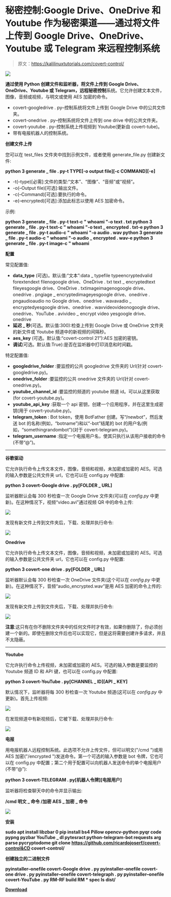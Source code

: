 # 秘密控制:Google Drive、OneDrive 和 Youtube 作为秘密渠道——通过将文件上传到 Google Drive、OneDrive、Youtube 或 Telegram 来远程控制系统

> 原文：<https://kalilinuxtutorials.com/covert-control/>

[![](img/cf14c96a3daccd31e2ac1c58696113d4.png)](https://blogger.googleusercontent.com/img/a/AVvXsEhXjNN72goYCQnCMs5L2aE4xcVssNAERgaWViLqs-JIg3Zy61IczsKMteFwM7YasJE34kB1T89Dqk_YYAmvoOcEfQPfr3zFd_QhNmwEfSBKvpCDhQmVMrGx0-ZpvrsIWen8hN0_O4BaZD75exycg7obRBfM0iH5viA6UCtB3HyETMSp2JdVpO1MU0v-=s728)

**通过使用 Python 创建文件和监听器，将文件上传到 Google Drive、OneDrive、Youtube 或 Telegram，远程秘密控制**系统。它允许创建文本文件，图像，音频或视频，与明文或使用 AES 加密的命令。

*   covert-googledrive . py–控制系统将文件上传到 Google Drive 中的公共文件夹。
*   covert-onedrive . py–控制系统将文件上传到 one drive 中的公共文件夹。
*   covert-youtube . py–控制系统上传视频到 Youtube(更新自 covert-tube)。
*   带有电报机器人的控制系统。

**创建文件上传**

您可以在 test_files 文件夹中找到示例文件，或者使用 generate_file.py 创建新文件:

**python 3 generate _ file . py-t TYPE[-o output file][-c COMMAND][-e]**

*   -t(–type)[必需]:文件的类型:“文本”、“图像”、“音频”或“视频”。
*   -o(–Output file)[可选]:输出文件。
*   -c(–Command)[可选]:要执行的命令。
*   -e(–encrypted)[可选]:添加此标志以使用 AES 加密命令。

示例:

**python 3 generate _ file . py-t text-c " whoami "-o text . txt
python 3 generate _ file . py-t text-c " whoami "-o text _ encrypted . txt-e
python 3 generate _ file . py-t audio-c " whoami "-o audio . wav
python 3 generate _ file . py-t audio-c " whoami "-o audio _ encrypted . wav-e
python 3 generate _ file . py-t image-c " whoami**

**配置**

常见配置值:

*   **data_type** (可选)。默认值:“文本”:data _ typefile typeencryptedvalid forextendext filenogoogle drive、OneDrive . txt text _ encryptedtext fileyesgoogle drive、OneDrive . txtimageimagenogoogle drive、onedrive . pngiage _ encryptedimageyesgoogle drive、onedrive . pngaudioaudio no Google drive、onedrive . wavavadio _ encryptedyesgoogle drive、onedrive . wavvideovideonogoogle drive、onedrive、YouTube . avivideo _ encrypt video yesgoogle drive、onedrive
*   **延迟 _ 秒**(可选。默认值:300):检查上传到 Google Drive 或 OneDrive 文件夹的新文件或 Youtube 频道中的新视频的间隔秒。
*   **aes_key** (可选。默认值:“covert-control 21”):AES 加密的密钥。
*   **调试**(可选。默认值:True):是否在监听器中打印消息和时间戳。

特定配置值:

*   **googledrive_folder** :要监控的公共 googledrive 文件夹的 Url(针对 covert-googledrive.py)。
*   **onedrive_folder** :要监控的公共 onedrive 文件夹的 Url(针对 covert-onedrive.py)。
*   **youtube_channel_id** :要监控的频道的 youtube 频道 id。可以从这里获取(for covert-youtube.py)。
*   **youtube_api_key** :获取一个 api 密钥，创建一个应用程序，并在这里生成密钥(用于 covert-youtube.py)。
*   **telegram_token** : Bot token，使用 BotFather 创建。写“/newbot”，然后发送 bot 的名称(例如，“botname”)和以“-bot”结尾的 bot 的用户名(例如，“somethingrandombot”)(对于 covert-telegram.py)。
*   **telegram_username** :指定一个电报用户名，使其只执行从该用户接收的命令(不带“@”)。

* * *

**谷歌驱动**

它允许执行命令上传文本文件，图像，音频和视频，未加密或加密的 AES。可选的输入参数是公共文件夹 url，它也可以在 config.py 中配置:

**python 3 covert-Google drive . py[FOLDER _ URL]**

监听器默认会每 300 秒检查一次 Google Drive 文件夹(可以在 *config.py* 中更新)。在这种情况下，视频“video.avi”通过视频 QR 中的命令上传:

![](img/553f54309e28e3fe72dacc1230fd6b4a.png)

发现有新文件上传到文件夹后，下载、处理并执行命令:

![](img/8ef59eaf80dd1c6aa7c253fd49dc74d5.png)

**Onedrive**

它允许执行命令上传文本文件，图像，音频和视频，未加密或加密的 AES。可选的输入参数是公共文件夹 url，它也可以在 config.py 中配置:

**python 3 covert-one drive . py[FOLDER _ URL]**

监听器默认会每 300 秒检查一次 OneDrive 文件夹(这个可以在 *config.py* 中更新)。在这种情况下，音频“audio_encrypted.wav”是用 AES 加密的命令上传的:

![](img/a97e091e94117069296d06d19a12af5a.png)

发现有新文件上传到文件夹后，下载、处理并执行命令:

![](img/f0cddd8448bb6db04eccf6bec728ffb0.png)

**注意**:这只有在你不删除文件夹中的任何文件时才有效，如果你删除了，你必须创建一个新的。即使在删除文件后也可以实现它，但是这将需要创建许多请求，并且不太隐蔽。

* * *

**Youtube**

它允许执行命令上传视频，未加密或加密的 AES。可选的输入参数是要监控的 Youtube 频道 ID 和 API 键，也可以在 config.py 中配置:

**python 3 covert-YouTube . py[CHANNEL _ ID][API _ KEY]**

默认情况下，监听器将每 300 秒检查一次 Youtube 频道(这可以在 *config.py* 中更新)。首先上传视频:

![](img/16ae8149c3e69f826013f299ab5bfe65.png)

在发现频道中有新视频后，它被下载、处理并执行命令:

![](img/8013cbd006f442e250c85b537d67ab0e.png)

**电报**

用电报机器人远程控制系统。此选项不允许上传文件，但可以明文("/cmd ")或用 AES 加密("/encrypted ")发送命令。第一个可选的输入参数是 bot 令牌，它也可以在 config.py 中配置；第二个用于配置可以向机器人发送命令的单个电报用户(不带“@”):

**python 3 covert-TELEGRAM . py[机器人令牌][电报用户]**

监听器将检查聊天中的命令并显示输出:

**/cmd 明文 _ 命令
/加密 AES _ 加密 _ 命令**

![](img/d2c488f10d9df2dd001f6e162d7452ad.png)

**安装**

**sudo apt install libzbar 0
pip install bs4 Pillow opencv-python pyqr code pypng pyzbar YouTube _ dl pytesract python-telegram-bot requests arg parse pycryptodome
git clone https://github.com/ricardojoserf/covert-control&CD covert-control/**

**创建独立的二进制文件**

**pyinstaller–onefile covert-Google drive . py
pyinstaller–onefile covert-one drive . py
pyinstaller–onefile covert-telegraph . py
pyinstaller–onefile covert-YouTube . py
RM-RF build
RM * spec
ls dist/**

[**Download**](https://github.com/ricardojoserf/covert-control)